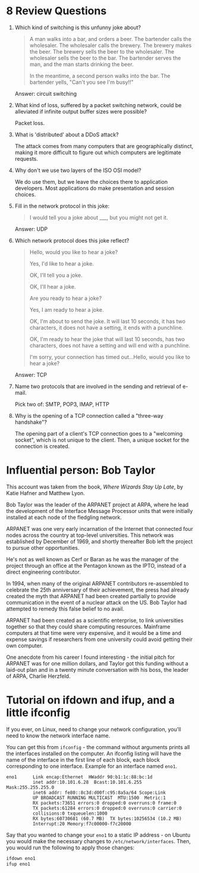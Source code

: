 # 8 Review Questions

1. Which kind of switching is this unfunny joke about?
   > A man walks into a bar, and orders a beer. The bartender calls the 
   > wholesaler. The wholesaler calls the brewery. The brewery makes the beer.
   > The brewery sells the beer to the wholesaler. The wholesaler sells the beer
   > to the bar. The bartender serves the man, and the man starts drinking
   > the beer.
   > 
   > In the meantime, a second person walks into the bar. The bartender yells, 
   > "Can't you see I'm busy!!"

   Answer: circuit switching

2. What kind of loss, suffered by a packet switching network, could be 
   alleviated if infinite output buffer sizes were possible?

   Packet loss.

3. What is 'distributed' about a DDoS attack?
   
   The attack comes from many computers that are geographically distinct, making
   it more difficult to figure out which computers are legitimate requests.

4. Why don't we use two layers of the ISO OSI model?
   
   We do use them, but we leave the choices there to application developers. 
   Most applications do make presentation and session choices.

5. Fill in the network protocol in this joke:  
   > I would tell you a joke about ___, but you might not get it.

   Answer: UDP

6. Which network protocol does this joke reflect?
   > Hello, would you like to hear a joke?
   >
   > Yes, I'd like to hear a joke.
   >
   > OK, I'll tell you a joke.
   >
   > OK, I'll hear a joke.
   >
   > Are you ready to hear a joke?
   >
   > Yes, I am ready to hear a joke.
   >
   > OK, I'm about to send the joke. It will last 10 seconds, it has two 
   > characters, it does not have a setting, it ends with a punchline.
   >
   > OK, I'm ready to hear the joke that will last 10 seconds, has two 
   > characters, does not have a setting and will end with a punchline.
   >
   > I'm sorry, your connection has timed out...Hello, would you like to hear a 
   > joke?

   Answer: TCP 
   
7. Name two protocols that are involved in the sending and retrieval of e-mail.
   
   Pick two of: SMTP, POP3, IMAP, HTTP

8. Why is the opening of a TCP connection called a "three-way handshake"?
   
   The opening part of a client's TCP connection goes to a "welcoming socket", 
   which is not unique to the client. Then, a unique socket for the connection 
   is created.

# Influential person: Bob Taylor

This account was taken from the book, *Where Wizards Stay Up Late*, by Katie 
Hafner and Matthew Lyon.

Bob Taylor was the leader of the ARPANET project at ARPA, where he lead the 
development of the Interface Message Processor units that were initially 
installed at each node of the fledgling network.

ARPANET was one very early incarnation of the Internet that connected four nodes
across the country at top-level universities. This network was established by
December of 1969, and shortly thereafter Bob left the project to pursue other 
opportunities.

He's not as well known as Cerf or Baran as he was the manager of the project
through an office at the Pentagon known as the IPTO, instead of a direct 
engineering contributor.

In 1994, when many of the original ARPANET contributors re-assembled to 
celebrate the 25th anniversary of their achievement, the press had already created the
myth that ARPANET had been created partially to provide communication in the 
event of a nuclear attack on the US. Bob Taylor had attempted to remedy this 
false belief to no avail.

ARPANET had been created as a scientific enterprise, to link universities 
together so that they could share computing resources. Mainframe computers at 
that time were very expensive, and it would be a time and expense savings if 
researchers from one university could avoid getting their own computer.

One anecdote from his career I found interesting - the initial pitch for ARPANET
was for one million dollars, and Taylor got this funding without a laid-out plan
and in a twenty minute conversation with his boss, the leader of ARPA, Charlie
Herzfeld.

# Tutorial on ifdown and ifup, and a little ifconfig

If you ever, on Linux, need to change your network configuration, you'll need
to know the network interface name.

You can get this from `ifconfig` - the command without arguments prints all
the interfaces installed on the computer. An ifconfig listing will have the name
of the interface in the first line of each block, each block corresponding to
one interface. Example for an interface named `eno1`.

```
eno1      Link encap:Ethernet  HWaddr 90:b1:1c:88:bc:1d  
          inet addr:10.101.6.28  Bcast:10.101.6.255  Mask:255.255.255.0
          inet6 addr: fe80::8c3d:d00f:c95:8a5a/64 Scope:Link
          UP BROADCAST RUNNING MULTICAST  MTU:1500  Metric:1
          RX packets:73651 errors:0 dropped:0 overruns:0 frame:0
          TX packets:61284 errors:0 dropped:0 overruns:0 carrier:0
          collisions:0 txqueuelen:1000 
          RX bytes:60730681 (60.7 MB)  TX bytes:10256534 (10.2 MB)
          Interrupt:20 Memory:f7c00000-f7c20000 
```

Say that you wanted to change your `eno1` to a static IP address - on Ubuntu
you would make the necessary changes to `/etc/network/interfaces`. Then, you 
would run the following to apply those changes:

``` bash
ifdown eno1
ifup eno1
```